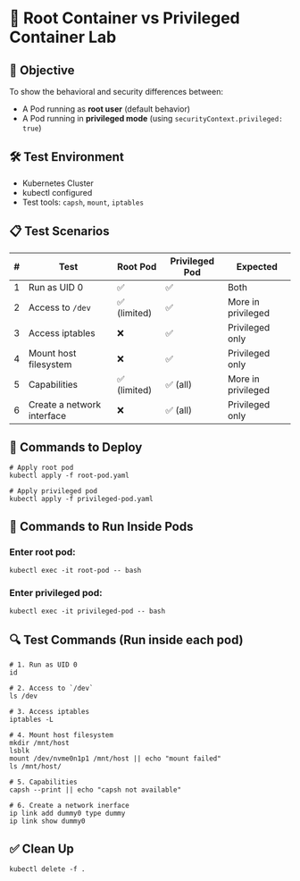 # 🧪 Root Container vs Privileged Container Lab

## 🎯 Objective

To show the behavioral and security differences between:

* A Pod running as **root user** (default behavior)
* A Pod running in **privileged mode** (using `securityContext.privileged: true`)

## 🛠️ Test Environment

* Kubernetes Cluster
* kubectl configured
* Test tools: `capsh`, `mount`, `iptables`

## 📋 Test Scenarios

| # | Test                             | Root Pod    | Privileged Pod | Expected              |
| - | -------------------------------- | ----------- | -------------- | --------------------- |
| 1 | Run as UID 0                     | ✅           | ✅              | Both                  |
| 2 | Access to `/dev`                 | ✅ (limited) | ✅              | More in privileged    |
| 3 | Access iptables                  | ❌           | ✅              | Privileged only       |
| 4 | Mount host filesystem            | ❌           | ✅              | Privileged only       |
| 5 | Capabilities                     | ✅ (limited) | ✅ (all)        | More in privileged    |
| 6 | Create a network interface       | ❌           | ✅ (all)        | Privileged only       |

## 📜 Commands to Deploy

```
# Apply root pod
kubectl apply -f root-pod.yaml

# Apply privileged pod
kubectl apply -f privileged-pod.yaml
```

## 🧪 Commands to Run Inside Pods

### Enter root pod:

```
kubectl exec -it root-pod -- bash
```

### Enter privileged pod:

```
kubectl exec -it privileged-pod -- bash
```

## 🔍 Test Commands (Run inside each pod)

```
# 1. Run as UID 0
id

# 2. Access to `/dev`
ls /dev

# 3. Access iptables
iptables -L

# 4. Mount host filesystem
mkdir /mnt/host
lsblk
mount /dev/nvme0n1p1 /mnt/host || echo "mount failed"
ls /mnt/host/

# 5. Capabilities
capsh --print || echo "capsh not available"

# 6. Create a network inerface
ip link add dummy0 type dummy
ip link show dummy0
```

## ✅ Clean Up

```
kubectl delete -f .
```
